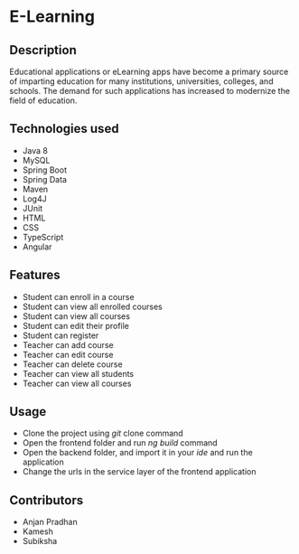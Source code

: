 # E-Learning
## Description
Educational applications or eLearning apps have become a primary source of imparting education for many institutions, universities, colleges, and schools.
The demand for such applications has increased to modernize the field of education.
## Technologies used
* Java 8
* MySQL
* Spring Boot
* Spring Data
* Maven
* Log4J
* JUnit
* HTML
* CSS
* TypeScript
* Angular
## Features
* Student can enroll in a course
* Student can view all enrolled courses
* Student can view all courses
* Student can edit their profile
* Student can register
* Teacher can add course
* Teacher can edit course
* Teacher can delete course
* Teacher can view all students
* Teacher can view all courses
## Usage
* Clone the project using _git_ clone command
* Open the frontend folder and run _ng build_ command
* Open the backend folder, and import it in your _ide_ and run the application
* Change the urls in the service layer of the frontend application
## Contributors
* Anjan Pradhan
* Kamesh
* Subiksha
